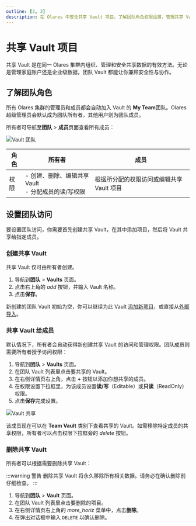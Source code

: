 ```yaml
---
outline: [2, 3]
description: 在 Olares 中安全共享 Vault 项目。了解团队角色权限设置，管理共享 Vault 访问权限，实现团队成员间的安全协作。
---
```


# 共享 Vault 项目

共享 Vault 是在同一 Olares 集群内组织、管理和安全共享数据的有效方法。无论是管理家庭账户还是企业级数据，团队 Vault 都能让你兼顾安全性与协作。

## 了解团队角色

所有 Olares 集群的管理员和成员都会自动加入 Vault 的 **My Team**团队。Olares 超级管理员会默认成为团队所有者，其他用户则为团队成员。

所有者可导航至**团队** > **成员**页面查看所有成员：

![Vault 团队](/images/zh/manual/olares/vault-team.png#bordered)

| 角色     | 所有者                                 | 成员       |
|----------|-------------------------------------|------------|
| 权限     | - 创建、删除、编辑共享 Vault<br/>- 分配成员的读/写权限 | 根据所分配的权限访问或编辑共享 Vault 项目 |

## 设置团队访问

要设置团队访问，你需要首先创建共享 Vault，在其中添加项目，然后将 Vault 共享给指定成员。

### 创建共享 Vault

共享 Vault 仅可由所有者创建。

1.  导航到**团队** > **Vaults** 页面。
2.  点击右上角的 <i class="material-symbols-outlined">add</i> 按钮，并输入 Vault 名称。
3.  点击**保存**。

新创建的团队 Vault 初始为空，你可以继续为此 Vault [添加新项目](vault-items.md#添加)，或直接从[外部导入](vault-items.md#导入)。

### 共享 Vault 给成员

默认情况下，所有者会自动获得新创建共享 Vault 的访问和管理权限。团队成员则需要所有者授予访问权限：

1.  导航到**团队** > **Vaults** 页面。
2.  在团队 Vault 列表里点击要共享的 Vault。
3.  在右侧详情页右上角，点击 **+** 按钮以添加你想共享的成员。
4.  在权限设置下拉框里，为该成员设置**读/写**（Editable）或**只读**（ReadOnly）权限。
5.  点击**保存**完成设置。

![Vault 共享](/images/zh/manual/olares/vault-share.png#bordered)

该成员现在可以在 **Team Vault** 类别下查看共享的 Vault。如需移除特定成员的共享权限，所有者可以点击权限下拉框旁的 <i class="material-symbols-outlined">delete</i> 按钮。

### 删除共享 Vault

所有者可以根据需要删除共享 Vault：

:::warning 警告
删除共享 Vault 将永久移除所有相关数据。请务必在确认删除前仔细检查。
:::

1.  导航到**团队** > **Vault** 页面。
2.  在团队 Vault 列表里点击要删除的项目。
3.  在右侧详情页右上角的 <i class="material-symbols-outlined">more_horiz</i> 菜单中，点击**删除**。
4.  在弹出对话框中输入 `DELETE` 以确认删除。